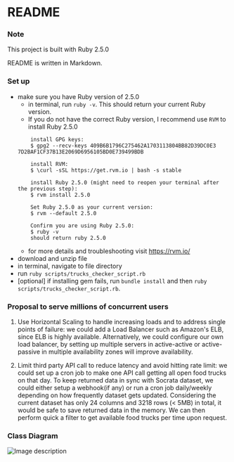 # README

### Note
This project is built with Ruby 2.5.0

README is written in Markdown.

### Set up
* make sure you have Ruby version of 2.5.0
    - in terminal, run `ruby -v`. This should return your current Ruby version.
    - If you do not have the correct Ruby version, I recommend use `RVM` to install Ruby 2.5.0
    ```
        install GPG keys:    
        $ gpg2 --recv-keys 409B6B1796C275462A1703113804BB82D39DC0E3 7D2BAF1CF37B13E2069D6956105BD0E739499BDB
        
        install RVM:
        $ \curl -sSL https://get.rvm.io | bash -s stable
   
        install Ruby 2.5.0 (might need to reopen your terminal after the previous step):
        $ rvm install 2.5.0
        
        Set Ruby 2.5.0 as your current version:
        $ rvm --default 2.5.0
  
        Confirm you are using Ruby 2.5.0:
        $ ruby -v
        should return ruby 2.5.0
   
    ```
    - for more details and troubleshooting visit https://rvm.io/
* download and unzip file
* in terminal, navigate to file directory
* run `ruby scripts/trucks_checker_script.rb`
* [optional] if installing gem fails, run `bundle install` and then `ruby scripts/trucks_checker_script.rb`.

### Proposal to serve millions of concurrent users

1. Use Horizontal Scaling to handle increasing loads and to address single points of failure:
   we could add a Load Balancer such as Amazon's ELB, since ELB is highly available. Alternatively, we could configure our own load balancer, 
   by setting up multiple servers in active-active or active-passive in multiple availability zones will improve availability.
   
2. Limit third party API call to reduce latency and avoid hitting rate limit: 
   we could set up a cron job to make one API call getting all open food trucks on that day. To keep returned data in sync with Socrata dataset, we could either setup a webhook(if any) or run a cron job daily/weekly depending on how frequently dataset gets updated. Considering the current dataset has only 24 columns 
   and 3218 rows (< 5MB) in total, it would be safe to save returned data in the memory. We can then perform quick a filter to get available food trucks per time upon request.
 
### Class Diagram
![Image description](./assets/images/FoodTruck.png)



